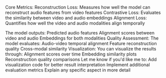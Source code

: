 Core Metrics:
Reconstruction Loss: Measures how well the model can reconstruct audio features from video features
Contrastive Loss: Evaluates the similarity between video and audio embeddings
Alignment Loss: Quantifies how well the video and audio modalities align temporally

The model outputs:
Predicted audio features
Alignment scores between video and audio
Embeddings for both modalities
Quality Assessment:
The model evaluates:
Audio-video temporal alignment
Feature reconstruction quality
Cross-modal similarity
Visualization:
You can visualize the results through:
Alignment scores over time
Embedding similarity plots
Reconstruction quality comparisons
Let me know if you'd like me to:
Add visualization code for better result interpretation
Implement additional evaluation metrics
Explain any specific aspect in more detail